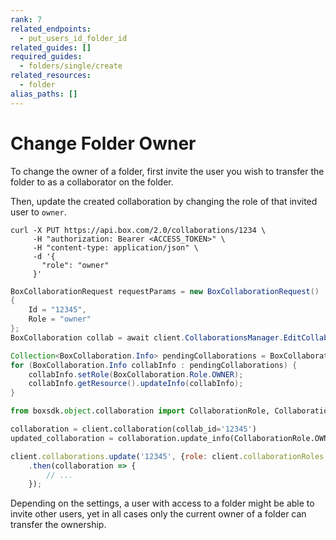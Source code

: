 ```yaml
---
rank: 7
related_endpoints:
  - put_users_id_folder_id
related_guides: []
required_guides:
  - folders/single/create
related_resources:
  - folder
alias_paths: []
---
```


# Change Folder Owner

To change the owner of a folder, first invite the user you wish to
transfer the folder to as a collaborator on the folder.

<Samples id='post_collaborations' />

Then, update the created collaboration by changing the role of
that invited user to `owner`.

<Tabs>
  <Tab title='cURL'>

```curl
curl -X PUT https://api.box.com/2.0/collaborations/1234 \
     -H "authorization: Bearer <ACCESS_TOKEN>" \
     -H "content-type: application/json" \
     -d '{
       "role": "owner"
     }'
```

  </Tab>
  <Tab title='.NET'>

```csharp
BoxCollaborationRequest requestParams = new BoxCollaborationRequest()
{
    Id = "12345",
    Role = "owner"
};
BoxCollaboration collab = await client.CollaborationsManager.EditCollaborationAsync(requestParams);
```

  </Tab>
  <Tab title='Java'>

```java
Collection<BoxCollaboration.Info> pendingCollaborations = BoxCollaboration.getPendingCollaborations(api);
for (BoxCollaboration.Info collabInfo : pendingCollaborations) {
    collabInfo.setRole(BoxCollaboration.Role.OWNER);
    collabInfo.getResource().updateInfo(collabInfo);
}
```

  </Tab>
  <Tab title='Python'>

```python
from boxsdk.object.collaboration import CollaborationRole, CollaborationStatus

collaboration = client.collaboration(collab_id='12345')
updated_collaboration = collaboration.update_info(CollaborationRole.OWNER)
```

  </Tab>
  <Tab title='Node'>

```js
client.collaborations.update('12345', {role: client.collaborationRoles.OWNER})
    .then(collaboration => {
        // ...
    });
```

  </Tab>

</Tabs>

<Message warning>
  Depending on the settings, a user with access to a folder might be able to
  invite other users, yet in all cases only the current owner of a folder can
  transfer the ownership.
</Message>
